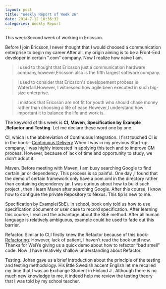 ```yaml
---
layout: post
title: "Weekly Report of Week 26"
date: 2014-7-12 10:36:32
categories: Weekly Report
---
```


This week:Second week of working in Ericsson.

Before I join Ericsson,I never thought that I would choosed a communication enterprise to begin my career.After all, my origin aiming is to be a Front-End developer in certain ".com" company. Now I realize how naive I am.

>I used to thought that Ericsson just a communication hardware company,however,Ericsson also is the fifth largest software company.

>I used to consider that Ericsson's developement process is Waterfall.However, I witnessed how agile been executed in such big-size enterprise.

>I mistook that Ericsson are not fit for youth who should chase money rather than choosing a life of ease.However,I understand how important it to balance the life and work is.

The keyword of this week is  **CI**, **Maven**, **Specification by Example** ,**Refactor and Testing**. Let me declare these word one by one.

CI, which is the abbreviation of Continuous Integration. I first touched CI is in the book--[Continuous Delivery](http://book.douban.com/subject/6862062/ "Continuous Delivery: Reliable Software Releases through Build, Test, and Deploy")
When I was in my previous Start-up company, I was highly interested in applying this tech and to improve CM process. However, because of lack of time and opportunity to study, we didn’t adopt it.

Maven.  Before meeting with Maven, I am busy searching Google to find certain jar or dependency. This process is  so painful. One day ,I found that the demo of certain framework only have a pom.xml in the directory rather than containing dependency jar. I was curious about how to build such project , then I learn Maven after searching Google. After this course, I know how to configure the private Repository to Nexus. This tip is new to me.

Specification by Example(SbE). In school, book only told us how to use specification document or user case to record specification. After learning this course, I realized  the advantage about the SbE method. After all human language is relatively ambiguous, example could be used to fade out this barrier.

Refactor. Similar to CI,I firstly knew the Refactor because of this book-[Refactoring](http://book.douban.com/subject/1419359/ "Refactoring: Improving the Design of Existing Code"). However, lack of patient, I haven’t read the book until now. Thanks for WeiYe giving us a quick demo about how to refactor “bad smell” code. Now ,I have relatively  shallow understanding about Refactor.

Testing. Johan gave us a brief introduction about the principle of the testing and testing methodology. His little Swedish accent English let me recalled my time that  I was an Exchange Student in Finland J .
Although there is no much new knowledge to me, it indeed help me review the testing theory that I was  told by my school teacher.
